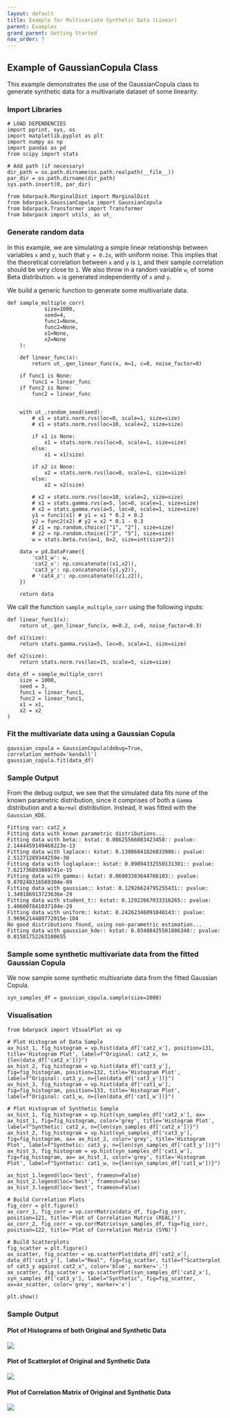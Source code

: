 ```yaml
---
layout: default
title: Example for Multivariate Synthetic Data (Linear)
parent: Examples
grand_parent: Getting Started
nav_order: 7
---
```


## Example of GaussianCopula Class
This example demonstrates the use of the GaussianCopula class to generate synthetic data for a multivariate dataset of some linearity.

### Import Libraries
```
# LOAD DEPENDENCIES
import pprint, sys, os
import matplotlib.pyplot as plt
import numpy as np
import pandas as pd
from scipy import stats

# Add path (if necessary)
dir_path = os.path.dirname(os.path.realpath(__file__))
par_dir = os.path.dirname(dir_path)
sys.path.insert(0, par_dir)

from bdarpack.MarginalDist import MarginalDist
from bdarpack.GaussianCopula import GaussianCopula
from bdarpack.Transformer import Transformer
from bdarpack import utils_ as ut_
```

### Generate random data
In this example, we are simulating a simple linear relationship between variables `x` and `y`, such that `y = 0.2x`, with uniform noise.
This implies that the theoretical correlation between `x` and `y` is `1`, and their sample correlation should be very close to `1`.
We also throw in a random variable `w`, of some Beta distribution. `w` is generated independently of `x` and `y`.

We build a generic function to generate some multivariate data.

```
def sample_multiple_corr(
            size=1000,
            seed=4,
            func1=None,
            func2=None,
            x1=None,
            x2=None
    ):

    def linear_func(x):
        return ut_.gen_linear_func(x, m=1, c=0, noise_factor=0)

    if func1 is None:
        func1 = linear_func
    if func2 is None:
        func2 = linear_func
    

    with ut_.random_seed(seed):
        # x1 = stats.norm.rvs(loc=0, scale=1, size=size)
        # x1 = stats.norm.rvs(loc=10, scale=2, size=size)

        if x1 is None:
            x1 = stats.norm.rvs(loc=0, scale=1, size=size)
        else:
            x1 = x1(size)

        if x2 is None:
            x2 = stats.norm.rvs(loc=0, scale=1, size=size)
        else:
            x2 = x2(size)
        
        # x2 = stats.norm.rvs(loc=10, scale=2, size=size)
        # x1 = stats.gamma.rvs(a=5, loc=0, scale=1, size=size)
        # x2 = stats.gamma.rvs(a=5, loc=0, scale=1, size=size)
        y1 = func1(x1) # y1 = x1 * 0.2 + 0.2
        y2 = func2(x2) # y2 = x2 * 0.1 - 0.3
        # z1 = np.random.choice(["1", "2"], size=size)
        # z2 = np.random.choice(["3", "5"], size=size)
        w = stats.beta.rvs(a=1, b=2, size=int(size*2))

    data = pd.DataFrame({
        'cat1_w': w,
        'cat2_x': np.concatenate((x1,x2)),
        'cat3_y': np.concatenate((y1,y2)),
        # 'cat4_z': np.concatenate((z1,z2)),
    })

    return data
```

We call the function `sample_multiple_corr` using the following inputs:

```
def linear_func1(x):
    return ut_.gen_linear_func(x, m=0.2, c=0, noise_factor=0.3)

def x1(size):
    return stats.gamma.rvs(a=5, loc=0, scale=1, size=size)

def x2(size):
    return stats.norm.rvs(loc=15, scale=5, size=size)

data_df = sample_multiple_corr(
    size = 1000, 
    seed = 3, 
    func1 = linear_func1, 
    func2 = linear_func1,
    x1 = x1,
    x2 = x2
)
```

### Fit the multivariate data using a Gaussian Copula

```
gaussian_copula = GaussianCopula(debug=True, correlation_method='kendall')
gaussian_copula.fit(data_df)
```

### Sample Output
From the debug output, we see that the simulated data fits none of the known parametric distribution, since it comprises of both a `Gamma` distribution and a `Normal` distribution. Instead, it was fitted with the `Gaussian_KDE`.

```
Fitting var: cat2_x
Fitting data with known parametric distributions...
Fitting data with beta:: kstat: 0.08625566083423458:: pvalue: 2.1444459149468223e-13
Fitting data with laplace:: kstat: 0.13086841826833986:: pvalue: 2.51271289344259e-30
Fitting data with loglaplace:: kstat: 0.09094332550131301:: pvalue: 7.621736893869741e-15
Fitting data with gamma:: kstat: 0.06903383644766103:: pvalue: 9.870248316569304e-09   
Fitting data with gaussian:: kstat: 0.12926624795255431:: pvalue: 1.349186913723636e-29
Fitting data with student_t:: kstat: 0.12922667033316265:: pvalue: 1.406007841037184e-29
Fitting data with uniform:: kstat: 0.24262346091040143:: pvalue: 3.9696214480772015e-104
No good distributions found, using non-parametric estimation...
Fitting data with gaussian_kde:: kstat: 0.03488425501886348:: pvalue: 0.01501752263100655
```


### Sample some synthetic multivariate data from the fitted Gaussian Copula
We now sample some synthetic multivariate data from the fitted Gaussian Copula.

```
syn_samples_df = gaussian_copula.sample(size=2000)
```

### Visualisation

```
from bdarpack import VIsualPlot as vp

# Plot Histogram of Data Sample
ax_hist_1, fig_histogram = vp.hist(data_df['cat2_x'], position=131, title='Histogram Plot', label=f"Original: cat2_x, n={len(data_df['cat2_x'])}")
ax_hist_2, fig_histogram = vp.hist(data_df['cat3_y'], fig=fig_histogram, position=132, title='Histogram Plot', label=f"Original: cat3_y, n={len(data_df['cat3_y'])}")
ax_hist_3, fig_histogram = vp.hist(data_df['cat1_w'], fig=fig_histogram, position=133, title='Histogram Plot', label=f"Original: cat1_w, n={len(data_df['cat1_w'])}")

# Plot Histogram of Synthetic Sample
ax_hist_1, fig_histogram = vp.hist(syn_samples_df['cat2_x'], ax= ax_hist_1, fig=fig_histogram, color='grey', title='Histogram Plot', label=f"Synthetic: cat2_x, n={len(syn_samples_df['cat2_x'])}")
ax_hist_2, fig_histogram = vp.hist(syn_samples_df['cat3_y'], fig=fig_histogram, ax= ax_hist_2, color='grey', title='Histogram Plot', label=f"Synthetic: cat3_y, n={len(syn_samples_df['cat3_y'])}")
ax_hist_3, fig_histogram = vp.hist(syn_samples_df['cat1_w'], fig=fig_histogram, ax= ax_hist_3, color='grey', title='Histogram Plot', label=f"Synthetic: cat1_w, n={len(syn_samples_df['cat1_w'])}")

ax_hist_1.legend(loc='best', frameon=False)
ax_hist_2.legend(loc='best', frameon=False)
ax_hist_3.legend(loc='best', frameon=False)

# Build Correlation Plots
fig_corr = plt.figure()
ax_corr_1, fig_corr = vp.corrMatrix(data_df, fig=fig_corr, position=121, title='Plot of Correlation Matrix (REAL)')
ax_corr_2, fig_corr = vp.corrMatrix(syn_samples_df, fig=fig_corr, position=122, title='Plot of Correlation Matrix (SYN)')

# Build Scatterplots
fig_scatter = plt.figure()
ax_scatter, fig_scatter = vp.scatterPlot(data_df['cat2_x'], data_df['cat3_y'], label="Real", fig=fig_scatter, title=f"Scatterplot of cat3_y against cat2_x", color='blue', marker='.')
ax_scatter, fig_scatter = vp.scatterPlot(syn_samples_df['cat2_x'], syn_samples_df['cat3_y'], label="Synthetic", fig=fig_scatter, ax=ax_scatter, color='grey', marker='x')

plt.show()
```

### Sample Output

#### Plot of Histograms of both Original and Synthetic Data
![](../../assets/img/gaussianCopula_example_1_histogram.png)

#### Plot of Scatterplot of Original and Synthetic Data
![](../../assets/img/gaussianCopula_example_1_scatterplot.png)

#### Plot of Correlation Matrix of Original and Synthetic Data
![](../../assets/img/gaussianCopula_example_1_correlation_matrix.png)